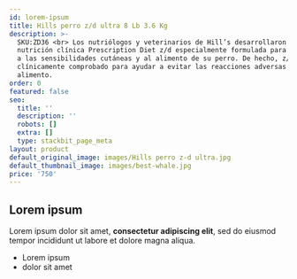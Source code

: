 ```yaml
---
id: lorem-ipsum
title: Hills perro z/d ultra 8 Lb 3.6 Kg
description: >-
  SKU:ZD36 <br> Los nutriólogos y veterinarios de Hill’s desarrollaron la
  nutrición clínica Prescription Diet z/d especialmente formulada para dar apoyo
  a las sensibilidades cutáneas y al alimento de su perro. De hecho, z/d está
  clínicamente comprobado para ayudar a evitar las reacciones adversas al
  alimento.
order: 0
featured: false
seo:
  title: ''
  description: ''
  robots: []
  extra: []
  type: stackbit_page_meta
layout: product
default_original_image: images/Hills perro z-d ultra.jpg
default_thumbnail_image: images/best-whale.jpg
price: '750'
---
```

## Lorem ipsum

Lorem ipsum dolor sit amet, **consectetur adipiscing elit**, sed do eiusmod tempor incididunt ut labore et dolore magna aliqua.

- Lorem ipsum
- dolor sit amet